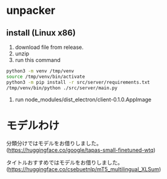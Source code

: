 # unpacker

## install (Linux x86)
1. download file from release.
1. unzip
1. run this command
```bash
python3 -m venv /tmp/venv
source /tmp/venv/bin/activate
python3 -m pip install -r src/server/requirements.txt
/tmp/venv/bin/python ./src/server/main.py

```
1. run node_modules/dist_electron/client-0.1.0.AppImage

# モデルわけ
分類分けではモデルをお借りしました。(https://huggingface.co/google/tapas-small-finetuned-wtq)  

タイトルおすすめではモデルをお借りしました。(https://huggingface.co/csebuetnlp/mT5_multilingual_XLSum)

